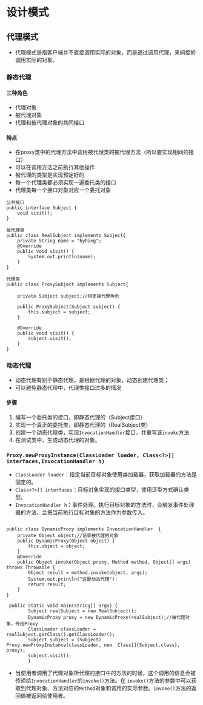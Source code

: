 # 设计模式

## 代理模式

- 代理模式是指客户端并不直接调用实际的对象，而是通过调用代理，来间接的调用实际的对象。

### 静态代理

#### 三种角色

- 代理对象
- 被代理对象
- 代理和被代理对象的共同接口

#### 特点

- 在proxy类中的代理方法中调用被代理类的被代理方法（所以要实现相同的接口）
- 可以在调用方法之前执行其他操作
- 被代理的类型是实现预定好的
- 每一个代理类都必须实现一遍委托类的接口
- 代理类每一个接口对象对应一个委托对象

```
公共接口
public interface Subject {
    void visit();
}
```

```
被代理类
public class RealSubject implements Subject{
    private String name = "byhieg";
    @Override
    public void visit() {
        System.out.println(name);
    }
}
```

```
代理类
public class ProxySubject implements Subject{

    private Subject subject;//绑定被代理角色

    public ProxySubject(Subject subject) {
        this.subject = subject;
    }

    @Override
    public void visit() {
        subject.visit();
    }
}
```



### 动态代理

- 动态代理有别于静态代理，是根据代理的对象，动态创建代理类；
- 可以避免静态代理中，代理类接口过多的情况

#### 步骤

1. 编写一个委托类的接口，即静态代理的（Subject接口）
2. 实现一个真正的委托类，即静态代理的（RealSubject类）
3. 创建一个动态代理类，实现`InvocationHandler`接口，并重写该`invoke`方法
4. 在测试类中，生成动态代理的对象。

###  `Proxy.newProxyInstance(ClassLoader loader, Class<?>[] interfaces,InvocationHandler h)`

- `ClassLoader loader`：指定当前目标对象使用类加载器，获取加载器的方法是固定的。
-  `Class<?>[] interfaces`：目标对象实现的接口类型，使用泛型方式确认类型。
-  `InvocationHandler h`：事件处理。执行目标对象的方法时，会触发事件处理器的方法，会把当前执行目标对象的方法作为参数传入。

```

public class DynamicProxy implements InvocationHandler  {
    private Object object;//记录被代理的对象
    public DynamicProxy(Object object) {
        this.object = object;
    }
    @Override
    public Object invoke(Object proxy, Method method, Object[] args) throws Throwable {
        Object result = method.invoke(object, args);
        System.out.println("这是动态代理");
        return result;
    }
}
```

```
 public static void main(String[] args) {
        Subject realSubject = new RealSubject();
        DynamicProxy proxy = new DynamicProxy(realSubject);//被代理对象，传给Proxy
        ClassLoader classLoader = realSubject.getClass().getClassLoader();
        Subject subject = (Subject) Proxy.newProxyInstance(classLoader, new  Class[]{Subject.class}, proxy);
        subject.visit();
        }
```



- 当使用者调用了代理对象所代理的接口中的方法的时候，这个调用的信息会被传递给`InvocationHandler`的`invoke()`方法。在 `invoke()`方法的参数中可以获取到代理对象、方法对应的`Method`对象和调用的实际参数。`invoke()`方法的返回值被返回给使用者。